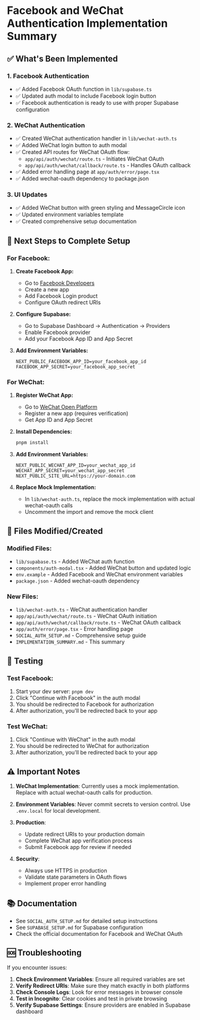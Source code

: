 # Facebook and WeChat Authentication Implementation Summary

## ✅ What's Been Implemented

### 1. Facebook Authentication
- ✅ Added Facebook OAuth function in `lib/supabase.ts`
- ✅ Updated auth modal to include Facebook login button
- ✅ Facebook authentication is ready to use with proper Supabase configuration

### 2. WeChat Authentication
- ✅ Created WeChat authentication handler in `lib/wechat-auth.ts`
- ✅ Added WeChat login button to auth modal
- ✅ Created API routes for WeChat OAuth flow:
  - `app/api/auth/wechat/route.ts` - Initiates WeChat OAuth
  - `app/api/auth/wechat/callback/route.ts` - Handles OAuth callback
- ✅ Added error handling page at `app/auth/error/page.tsx`
- ✅ Added wechat-oauth dependency to package.json

### 3. UI Updates
- ✅ Added WeChat button with green styling and MessageCircle icon
- ✅ Updated environment variables template
- ✅ Created comprehensive setup documentation

## 🚀 Next Steps to Complete Setup

### For Facebook:
1. **Create Facebook App:**
   - Go to [Facebook Developers](https://developers.facebook.com/)
   - Create a new app
   - Add Facebook Login product
   - Configure OAuth redirect URIs

2. **Configure Supabase:**
   - Go to Supabase Dashboard → Authentication → Providers
   - Enable Facebook provider
   - Add your Facebook App ID and App Secret

3. **Add Environment Variables:**
   ```env
   NEXT_PUBLIC_FACEBOOK_APP_ID=your_facebook_app_id
   FACEBOOK_APP_SECRET=your_facebook_app_secret
   ```

### For WeChat:
1. **Register WeChat App:**
   - Go to [WeChat Open Platform](https://open.weixin.qq.com/)
   - Register a new app (requires verification)
   - Get App ID and App Secret

2. **Install Dependencies:**
   ```bash
   pnpm install
   ```

3. **Add Environment Variables:**
   ```env
   NEXT_PUBLIC_WECHAT_APP_ID=your_wechat_app_id
   WECHAT_APP_SECRET=your_wechat_app_secret
   NEXT_PUBLIC_SITE_URL=https://your-domain.com
   ```

4. **Replace Mock Implementation:**
   - In `lib/wechat-auth.ts`, replace the mock implementation with actual wechat-oauth calls
   - Uncomment the import and remove the mock client

## 📁 Files Modified/Created

### Modified Files:
- `lib/supabase.ts` - Added WeChat auth function
- `components/auth-modal.tsx` - Added WeChat button and updated logic
- `env.example` - Added Facebook and WeChat environment variables
- `package.json` - Added wechat-oauth dependency

### New Files:
- `lib/wechat-auth.ts` - WeChat authentication handler
- `app/api/auth/wechat/route.ts` - WeChat OAuth initiation
- `app/api/auth/wechat/callback/route.ts` - WeChat OAuth callback
- `app/auth/error/page.tsx` - Error handling page
- `SOCIAL_AUTH_SETUP.md` - Comprehensive setup guide
- `IMPLEMENTATION_SUMMARY.md` - This summary

## 🔧 Testing

### Test Facebook:
1. Start your dev server: `pnpm dev`
2. Click "Continue with Facebook" in the auth modal
3. You should be redirected to Facebook for authorization
4. After authorization, you'll be redirected back to your app

### Test WeChat:
1. Click "Continue with WeChat" in the auth modal
2. You should be redirected to WeChat for authorization
3. After authorization, you'll be redirected back to your app

## ⚠️ Important Notes

1. **WeChat Implementation**: Currently uses a mock implementation. Replace with actual wechat-oauth calls for production.

2. **Environment Variables**: Never commit secrets to version control. Use `.env.local` for local development.

3. **Production**: 
   - Update redirect URIs to your production domain
   - Complete WeChat app verification process
   - Submit Facebook app for review if needed

4. **Security**: 
   - Always use HTTPS in production
   - Validate state parameters in OAuth flows
   - Implement proper error handling

## 📚 Documentation

- See `SOCIAL_AUTH_SETUP.md` for detailed setup instructions
- See `SUPABASE_SETUP.md` for Supabase configuration
- Check the official documentation for Facebook and WeChat OAuth

## 🆘 Troubleshooting

If you encounter issues:

1. **Check Environment Variables**: Ensure all required variables are set
2. **Verify Redirect URIs**: Make sure they match exactly in both platforms
3. **Check Console Logs**: Look for error messages in browser console
4. **Test in Incognito**: Clear cookies and test in private browsing
5. **Verify Supabase Settings**: Ensure providers are enabled in Supabase dashboard 